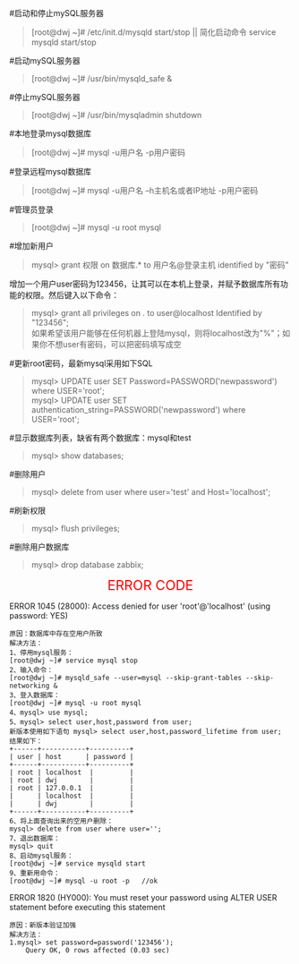 #启动和停止mySQL服务器
>[root@dwj ~]# /etc/init.d/mysqld start/stop  || 简化启动命令 service mysqld start/stop

#启动mySQL服务器
>[root@dwj ~]# /usr/bin/mysqld_safe &                                                       

#停止mySQL服务器
>[root@dwj ~]# /usr/bin/mysqladmin shutdown

#本地登录mysql数据库
>[root@dwj ~]# mysql -u用户名 -p用户密码

#登录远程mysql数据库
>[root@dwj ~]# mysql -u用户名 –h主机名或者IP地址 -p用户密码

#管理员登录
>[root@dwj ~]# mysql -u root mysql

#增加新用户
>mysql> grant 权限 on 数据库.* to 用户名@登录主机 identified by "密码"

增加一个用户user密码为123456，让其可以在本机上登录，并赋予数据库所有功能的权限。然后键入以下命令：
>mysql> grant all privileges on *.* to user@localhost Identified by "123456";   <br>
如果希望该用户能够在任何机器上登陆mysql，则将localhost改为"%"；如果你不想user有密码，可以把密码填写成空

#更新root密码，最新mysql采用如下SQL
>mysql> UPDATE user SET Password=PASSWORD('newpassword') where USER='root';   <br>
>mysql> UPDATE user SET authentication_string=PASSWORD('newpassword') where USER='root';

#显示数据库列表，缺省有两个数据库：mysql和test
>mysql> show databases;                                                                 

#删除用户
>mysql> delete from user where user='test' and Host='localhost';                        

#刷新权限
>mysql> flush privileges;                                                               

#删除用户数据库
>mysql> drop database zabbix;                                                           

<font color=#FF0000 size=5> <p align="center">ERROR CODE</p></font>

ERROR 1045 (28000): Access denied for user 'root'@'localhost' (using password: YES)
```
原因：数据库中存在空用户所致
解决方法：
1、停用mysql服务：
[root@dwj ~]# service mysql stop
2、输入命令：
[root@dwj ~]# mysqld_safe --user=mysql --skip-grant-tables --skip-networking &
3、登入数据库：
[root@dwj ~]# mysql -u root mysql
4、mysql> use mysql;
5、mysql> select user,host,password from user;
新版本使用如下语句 mysql> select user,host,password_lifetime from user;
结果如下：
+------+-----------+----------+
| user | host      | password |
+------+-----------+----------+
| root | localhost  |         |
| root | dwj        |         |
| root | 127.0.0.1  |         |
|      | localhost  |         |
|      | dwj        |         |
+------+-----------+----------+
6、将上面查询出来的空用户删除：
mysql> delete from user where user='';
7、退出数据库：
mysql> quit
8、启动mysql服务：
[root@dwj ~]# service mysqld start
9、重新用命令：
[root@dwj ~]# mysql -u root -p   //ok
```
ERROR 1820 (HY000): You must reset your password using ALTER USER statement before executing this statement
```
原因：新版本验证加强
解决方法：
1.mysql> set password=password('123456');
    Query OK, 0 rows affected (0.03 sec)
```
